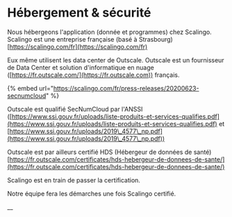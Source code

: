 # Hébergement & sécurité

&#x20;Nous hébergeons l'application (donnée et programmes) chez Scalingo. Scalingo est une entreprise française (basé à Strasbourg) [https://scalingo.com/fr](https://scalingo.com/fr)

Eux même utilisent les data center de Outscale. Outscale est un fournisseur de Data Center et solution d'informatique en nuage ([https://fr.outscale.com/](https://fr.outscale.com)) français.

{% embed url="https://scalingo.com/fr/press-releases/20200623-secnumcloud" %}

Outscale est qualifié SecNumCloud par l'ANSSI ([https://www.ssi.gouv.fr/uploads/liste-produits-et-services-qualifies.pdf](https://www.ssi.gouv.fr/uploads/liste-produits-et-services-qualifies.pdf) et [https://www.ssi.gouv.fr/uploads/2019\_4577\_np.pdf](https://www.ssi.gouv.fr/uploads/2019\_4577\_np.pdf))

Outscale est par ailleurs certifié HDS (Hébergeur de données de santé) [https://fr.outscale.com/certificates/hds-hebergeur-de-donnees-de-sante/](https://fr.outscale.com/certificates/hds-hebergeur-de-donnees-de-sante/)

Scalingo est en train de passer la certification.

Notre équipe fera les démarches une fois Scalingo certifié.





__




